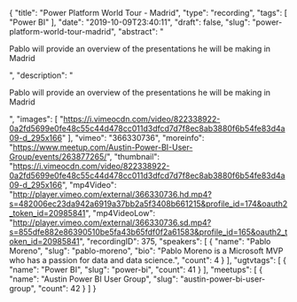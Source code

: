 {
  "title": "Power Platform World Tour - Madrid",
  "type": "recording",
  "tags": [
    "Power BI"
  ],
  "date": "2019-10-09T23:40:11",
  "draft": false,
  "slug": "power-platform-world-tour-madrid",
  "abstract": "<p>Pablo will provide an overview of the presentations he will be making in Madrid</p>",
  "description": "<p>Pablo will provide an overview of the presentations he will be making in Madrid</p>",
  "images": [
    "https://i.vimeocdn.com/video/822338922-0a2fd5699e0fe48c55c44d478cc011d3dfcd7d7f8ec8ab3880f6b54fe83d4a09-d_295x166"
  ],
  "vimeo": "366330736",
  "moreinfo": "https://www.meetup.com/Austin-Power-BI-User-Group/events/263877265/",
  "thumbnail": "https://i.vimeocdn.com/video/822338922-0a2fd5699e0fe48c55c44d478cc011d3dfcd7d7f8ec8ab3880f6b54fe83d4a09-d_295x166",
  "mp4Video": "http://player.vimeo.com/external/366330736.hd.mp4?s=482006ec23da942a6919a37bb2a5f3408b661215&profile_id=174&oauth2_token_id=20985841",
  "mp4VideoLow": "http://player.vimeo.com/external/366330736.sd.mp4?s=855dfe882e86390510be5fa43b65fdf0f2a61583&profile_id=165&oauth2_token_id=20985841",
  "recordingID": 375,
  "speakers": [
    {
      "name": "Pablo Moreno",
      "slug": "pablo-moreno",
      "bio": "Pablo Moreno is a Microsoft MVP who has a passion for data and data science.",
      "count": 4
    }
  ],
  "ugtvtags": [
    {
      "name": "Power BI",
      "slug": "power-bi",
      "count": 41
    }
  ],
  "meetups": [
    {
      "name": "Austin Power BI User Group",
      "slug": "austin-power-bi-user-group",
      "count": 42
    }
  ]
}